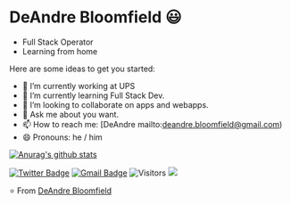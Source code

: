 # DeAndre Bloomfield 😃

- Full Stack Operator
- Learning from home

Here are some ideas to get you started:

- 🔭 I’m currently working at UPS
- 🌱 I’m currently learning Full Stack Dev.
- 👯 I’m looking to collaborate on apps and webapps.
- 💬 Ask me about you want.
- 📫 How to reach me: [DeAndre mailto:deandre.bloomfield@gmail.com)
- 😄 Pronouns: he / him


[![Anurag's github stats](https://github-readme-stats.vercel.app/api?username=dede0330&show_icons=true)](https://github.com/anuraghazra/github-readme-stats)

[![Twitter Badge](https://img.shields.io/badge/@rastadeedee-1ca0f1?style=flat&labelColor=1ca0f1&logo=twitter&logoColor=white&link=https://twitter.com/rastadeedee)](https://twitter.com/RastaDeeDee) 
[![Gmail Badge](https://img.shields.io/badge/deandre.bloomfield@gmail.com-c14438?style=flat&logo=Gmail&logoColor=white&link=mailto:deandre.bloomfield@gmail.com)](mailto:deandre.bloomfield@gmail.com) 
![Visitors](https://visitor-badge.laobi.icu/badge?page_id=dede0330)
![]([https://komarev.com/ghpvc/?username=dede0330&color=0366d6](https://komarev.com/ghpvc/?username=dede0330&color=0366d6))

⭐️ From [DeAndre Bloomfield]([https://github.com/dede0330](https://github.com/dede0330))
